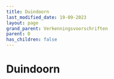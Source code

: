 ```yaml
---
title: Duindoorn
last_modified_date: 19-09-2023
layout: page
grand_parent: Verkenningsvoorschriften
parent: D
has_children: false
---
```


Duindoorn
=========

